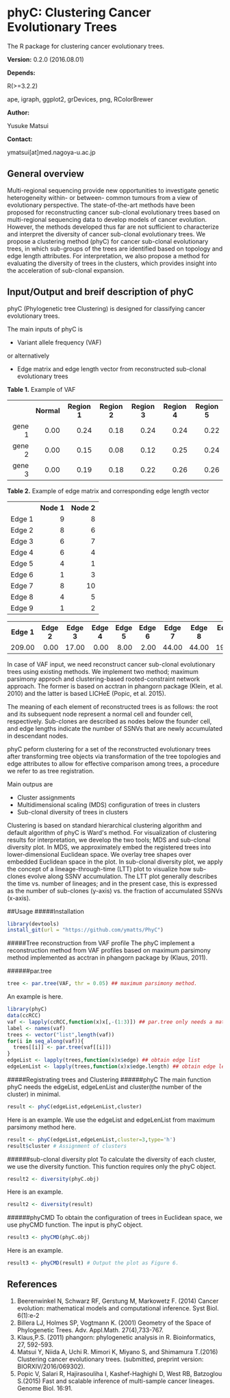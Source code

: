 # phyC: Clustering Cancer Evolutionary Trees
The R package for clustering cancer evolutionary trees. 

<strong>Version:</strong>
0.2.0 (2016.08.01)

<strong>Depends:</strong>

R(>=3.2.2)

ape, igraph, ggplot2, grDevices, png, RColorBrewer

<strong>Author:</strong>

Yusuke Matsui

<strong>Contact:</strong>

ymatsui[at]med.nagoya-u.ac.jp


## General overview
Multi-regional sequencing provide new opportunities to investigate genetic heterogeneity within- or between- common tumours from a view of evolutionary perspective. The state-of-the-art methods have been proposed for reconstructing cancer sub-clonal evolutionary trees based on multi-regional sequencing data to develop models of cancer evolution. However, the methods developed thus far are not sufficient to characterize and interpret the diversity of cancer sub-clonal evolutionary trees. We propose a clustering method (phyC) for cancer sub-clonal evolutionary trees, in which sub-groups of the trees are identified based on topology and edge length attributes. For interpretation, we also propose a method for evaluating the diversity of trees in the clusters, which provides insight into the acceleration of sub-clonal expansion. 

## Input/Output and breif description of phyC

phyC (Phylogenetic tree Clustering) is designed for classifying cancer evolutionary trees. 

The main inputs of phyC is
* Variant allele frequency (VAF)

or alternatively

* Edge matrix and edge length vector from reconstructed sub-clonal evolutionary trees

<strong>Table 1.</strong> Example of VAF
<table>
<tr> <th>  </th> <th> Normal </th> <th> Region 1 </th> <th> Region 2 </th> <th> Region 3 </th> <th> Region 4 </th> <th> Region 5 </th>  </tr>
  <tr> <td align="right">gene 1 </td> <td align="right"> 0.00 </td> <td align="right"> 0.24 </td> <td align="right"> 0.18 </td> <td align="right"> 0.24 </td> <td align="right"> 0.24 </td> <td align="right"> 0.22 </td> </tr>
  <tr> <td align="right">gene 2 </td> <td align="right"> 0.00 </td> <td align="right"> 0.15 </td> <td align="right"> 0.08 </td> <td align="right"> 0.12 </td> <td align="right"> 0.25 </td> <td align="right"> 0.24 </td> </tr>
  <tr> <td align="right">gene 3 </td> <td align="right"> 0.00 </td> <td align="right"> 0.19 </td> <td align="right"> 0.18 </td> <td align="right"> 0.22 </td> <td align="right"> 0.26 </td> <td align="right"> 0.26 </td> </tr>
   </table>
   
   
<strong>Table 2.</strong> Example of edge matrix and corresponding edge length vector
<table>
<tr> <th>  </th> <th>Node 1 </th> <th>Node 2 </th>  </tr>
  <tr> <td align="right">Edge 1 </td> <td align="right"> 9 </td> <td align="right"> 8 </td> </tr>
  <tr> <td align="right">Edge 2 </td> <td align="right"> 8 </td> <td align="right"> 6 </td> </tr>
  <tr> <td align="right">Edge 3 </td> <td align="right"> 6 </td> <td align="right"> 7 </td> </tr>
  <tr> <td align="right">Edge 4 </td> <td align="right"> 6 </td> <td align="right"> 4 </td> </tr>
  <tr> <td align="right">Edge 5 </td> <td align="right"> 4 </td> <td align="right"> 1 </td> </tr>
  <tr> <td align="right">Edge 6 </td> <td align="right"> 1 </td> <td align="right"> 3 </td> </tr>
  <tr> <td align="right">Edge 7 </td> <td align="right"> 8 </td> <td align="right"> 10 </td> </tr>
  <tr> <td align="right">Edge 8 </td> <td align="right"> 4 </td> <td align="right"> 5 </td> </tr>
  <tr> <td align="right">Edge 9 </td> <td align="right"> 1 </td> <td align="right"> 2 </td> </tr>
   </table>

<table>
<tr> <th>Edge 1 </th> <th>Edge 2 </th> <th>Edge 3 </th> <th>Edge 4 </th> <th>Edge 5 </th> <th>Edge 6 </th> <th>Edge 7 </th> <th>Edge 8 </th> <th>Edge 9 </th>  </tr>
  <tr> <td align="right"> 209.00 </td> <td align="right"> 0.00 </td> <td align="right"> 17.00 </td> <td align="right"> 0.00 </td> <td align="right"> 8.00 </td> <td align="right"> 2.00 </td> <td align="right"> 44.00 </td> <td align="right"> 44.00 </td> <td align="right"> 19.00 </td> </tr>
   </table>

In case of VAF input, we need reconstruct cancer sub-clonal evolutionary trees using existing methods. We implement two method; maximum parsimony approch and clustering-based rooted-constraint network approach. The former is based on acctran in phangorn package (Klein, et al. 2010) and the latter is based LICHeE (Popic, et al. 2015). 

The meaning of each element of reconstructed trees is as follows: the root and its subsequent node represent a normal cell and founder cell, respectively. Sub-clones are described as nodes below the founder cell, and edge lengths indicate the number of SSNVs that are newly accumulated in descendant nodes.

phyC peform clustering for a set of the reconstructed evolutionary trees after transforming tree objects via transformation of the tree topologies and edge attributes to allow for effective comparison among trees, a procedure we refer to as tree registration.

Main outpus are
* Cluster assignments
* Multidimensional scaling (MDS) configuration of trees in clusters
* Sub-clonal diversity of trees in clusters

Clustering is based on standard hierarchical clustering algorithm and default algorithm of phyC is Ward's method. 
For visualization of clustering results for interpretation, we develop the two tools; MDS and sub-clonal diversity plot. In MDS, we approximately embed the registered trees into lower-dimensional Euclidean space. We overlay tree shapes over embedded Euclidean space in the plot. In sub-clonal diversity plot, we apply the concept of a lineage-through-time (LTT) plot to visualize how sub-clones evolve along SSNV accumulation. The LTT plot generally describes the time vs. number of lineages; and in the present case, this is expressed as the number of sub-clones (y-axis) vs. the fraction of accumulated SSNVs (x-axis).


##Usage
#####Installation

```r:install_git.R
library(devtools)
install_git(url = "https://github.com/ymatts/PhyC")
```

#####Tree reconstruction from VAF profile
The phyC implement a reconstruction method from VAF profiles based on maximum parsimony method implemented as acctran in phangorn package by (Klaus, 2011).

######par.tree
```r:par_tree.R
tree <- par.tree(VAF, thr = 0.05) ## maximum parsimony method. 
```

An example is here.

```r:par_tree.R
library(phyC)
data(ccRCC)
vaf <- lapply(ccRCC,function(x)x[,-(1:3)]) ## par.tree only needs a matrix of gene * (Normal / Region VAF).
label <- names(vaf)
trees <- vector("list",length(vaf))
for(i in seq_along(vaf)){
  trees[[i]] <- par.tree(vaf[[i]])
}
edgeList <- lapply(trees,function(x)x$edge) ## obtain edge list
edgeLenList <- lapply(trees,function(x)x$edge.length) ## obtain edge length list
```


#####Registrating trees and Clustering
######phyC
The main function phyC needs the edgeList, edgeLenList and cluster(the number of the cluster) in minimal. 

```r:phyC.R
result <- phyC(edgeList,edgeLenList,cluster)
```

Here is an example. We use the edgeList and edgeLenList from maximum parsimony method here.
```r:phyC.R
result <- phyC(edgeList,edgeLenList,cluster=3,type='h')
result$cluster # Assignment of clusters
```


######sub-clonal diversity plot
To calculate the diversity of each cluster, we use the diversity function. This function requires only the phyC object.
```r:diversity.R
result2 <- diversity(phyC.obj)
```

Here is an example.

```r:diversity.R
result2 <- diversity(result)
```

######phyCMD
To obtain the configuration of trees in Euclidean space, we use phyCMD function. The input is phyC object.

```r:phyCMD.R
result3 <- phyCMD(phyC.obj)
```

Here is an example.

```r:phyCMD.R
result3 <- phyCMD(result) # Output the plot as Figure 6.
```

## References
1. Beerenwinkel N, Schwarz RF, Gerstung M, Markowetz F. (2014)  Cancer  evolution:   mathematical  models  and computational inference. Syst Biol. 6(1):e-2
2. Billera LJ, Holmes SP, Vogtmann K. (2001) Geometry of the Space of Phylogenetic Trees. Adv. Appl.Math. 27(4),733-767.
3. Klaus,P.S. (2011) phangorn: phylogenetic analysis in R. Bioinformatics, 27, 592-593.
4. Matsui Y, Niida A, Uchi R. Mimori K, Miyano S, and Shimamura T.(2016) Clustering cancer evolutionary trees. (submitted, preprint version: BIORXIV/2016/069302).
5. Popic V, Salari R, Hajirasouliha I, Kashef-Haghighi D, West RB, Batzoglou S.(2015) Fast and scalable inference of multi-sample cancer lineages. Genome Biol. 16:91.
